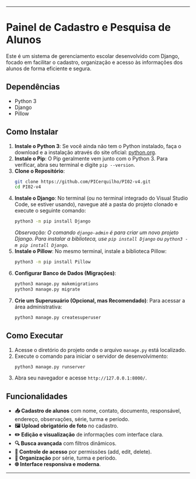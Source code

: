 
---

# Painel de Cadastro e Pesquisa de Alunos

Este é um sistema de gerenciamento escolar desenvolvido com Django, focado em facilitar o cadastro, organização e acesso às informações dos alunos de forma eficiente e segura.

## Dependências
*   Python 3
*   Django
*   Pillow

## Como Instalar
1.  **Instale o Python 3**: Se você ainda não tem o Python instalado, faça o download e a instalação através do site oficial: [python.org](https://www.python.org/).
2.  **Instale o Pip**: O Pip geralmente vem junto com o Python 3. Para verificar, abra seu terminal e digite `pip --version`.
3.  **Clone o Repositório**:
    ```bash
    git clone https://github.com/PICerquilho/PI02-v4.git
    cd PI02-v4
    ```
4.  **Instale o Django**: No terminal (ou no terminal integrado do Visual Studio Code, se estiver usando), navegue até a pasta do projeto clonado e execute o seguinte comando:
    ```bash
    python3 -m pip install Django
    ```
    *Observação: O comando `django-admin` é para criar um novo projeto Django. Para instalar a biblioteca, use `pip install Django` ou `python3 -m pip install Django`.*
5.  **Instale o Pillow**: No mesmo terminal, instale a biblioteca Pillow:
    ```bash
    python3 -m pip install Pillow
    ```
6.  **Configurar Banco de Dados (Migrações)**:
    ```bash
    python3 manage.py makemigrations
    python3 manage.py migrate
    ```
7.  **Crie um Superusuário (Opcional, mas Recomendado)**: Para acessar a área administrativa:
    ```bash
    python3 manage.py createsuperuser
    ```

## Como Executar
1.  Acesse o diretório do projeto onde o arquivo `manage.py` está localizado.
2.  Execute o comando para iniciar o servidor de desenvolvimento:
    ```bash
    python3 manage.py runserver
    ```
3.  Abra seu navegador e acesse `http://127.0.0.1:8000/`.

## Funcionalidades
*   **📥 Cadastro de alunos** com nome, contato, documento, responsável, endereço, observações, série, turma e período.
*   **🖼️ Upload obrigatório de foto** no cadastro.
*   **✏️ Edição e visualização** de informações com interface clara.
*   **🔍 Busca avançada** com filtros dinâmicos.
*   **🔐 Controle de acesso** por permissões (add, edit, delete).
*   **📂 Organização** por série, turma e período.
*   **🌐 Interface responsiva e moderna**.

---

